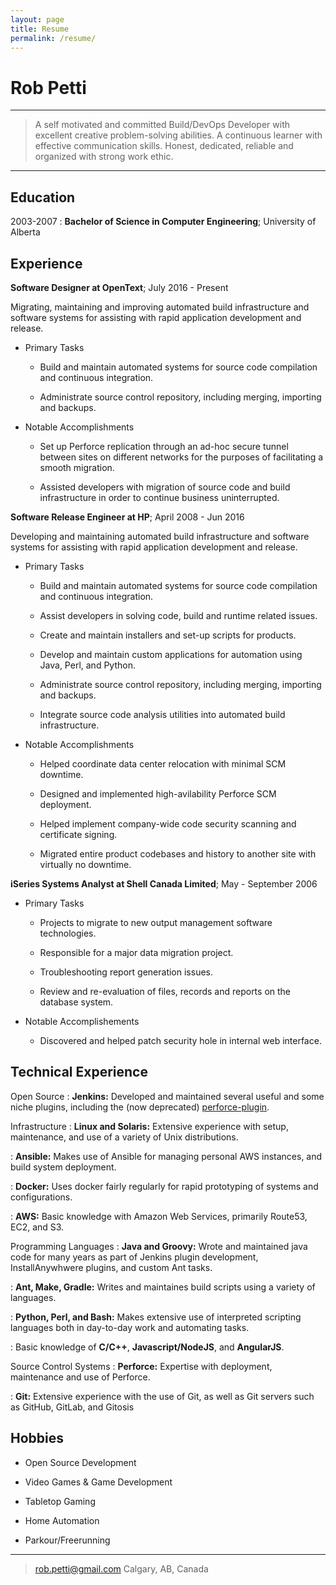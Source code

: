 ```yaml
---
layout: page
title: Resume
permalink: /resume/
---
```


Rob Petti
=======

----

>	A self motivated and committed Build/DevOps Developer with excellent creative
>	problem-solving abilities. A continuous learner with effective communication skills.
>	Honest, dedicated, reliable and organized with strong work ethic.

----

Education
---------

2003-2007
:	**Bachelor of Science in Computer Engineering**; University of Alberta

Experience
----------

**Software Designer at OpenText**; July 2016 - Present

Migrating, maintaining and improving automated build infrastructure and software systems for assisting with rapid application development and release.

* Primary Tasks
	-   Build and maintain automated systems for source code compilation
	    and continuous integration.

	-   Administrate source control repository, including merging,
	    importing and backups.

* Notable Accomplishments
	-   Set up Perforce replication through an ad-hoc secure tunnel 
        between sites on different networks for the purposes of facilitating 
        a smooth migration.

	-   Assisted developers with migration of source code and build infrastructure 
        in order to continue business uninterrupted.

**Software Release Engineer at HP**; April 2008 - Jun 2016

Developing and maintaining automated build infrastructure and software systems for assisting with rapid application development and release.

* Primary Tasks
	-   Build and maintain automated systems for source code compilation
	    and continuous integration.

	-   Assist developers in solving code, build and runtime
	    related issues.

	-   Create and maintain installers and set-up scripts for products.

	-   Develop and maintain custom applications for automation using
	    Java, Perl, and Python.

	-   Administrate source control repository, including merging,
	    importing and backups.

	-   Integrate source code analysis utilities into automated
	    build infrastructure.

* Notable Accomplishments

	-   Helped coordinate data center relocation with
	    minimal SCM downtime.

	-   Designed and implemented high-avilability Perforce
	    SCM deployment.

	-   Helped implement company-wide code security scanning and
	    certificate signing.

	-   Migrated entire product codebases and history to another
	    site with virtually no downtime.

**iSeries Systems Analyst at Shell Canada Limited**; May - September 2006

* Primary Tasks

	-   Projects to migrate to new output management
	    software technologies.

	-   Responsible for a major data migration project.

	-   Troubleshooting report generation issues.

	-   Review and re-evaluation of files, records and reports on the
	    database system.

* Notable Accomplishements

	-   Discovered and helped patch security hole in
	    internal web interface.

Technical Experience
--------------------

Open Source
:	**Jenkins:** Developed and maintained several useful and some 
	niche plugins, including the (now deprecated) [perforce-plugin](http://github.com/jenkinsci/perforce-plugin).

Infrastructure
:	**Linux and Solaris:** Extensive experience with setup, maintenance, 
	and use of a variety of Unix distributions.

:	**Ansible:** Makes use of Ansible for managing personal AWS instances, and build system 
	deployment.

:	**Docker:** Uses docker fairly regularly for rapid prototyping of systems and configurations.

:	**AWS:** Basic knowledge with Amazon Web Services, primarily Route53, EC2, and S3.

Programming Languages
:	**Java and Groovy:** Wrote and maintained java code for many years as part
	of Jenkins plugin development, InstallAnywhwere plugins, and custom Ant tasks.

:	**Ant, Make, Gradle:** Writes and maintaines build scripts using a variety of languages.

:	**Python, Perl, and Bash:** Makes extensive use of interpreted scripting languages
	both in day-to-day work and automating tasks.

:	Basic knowledge of **C/C++**, **Javascript/NodeJS**, and **AngularJS**.

Source Control Systems
:	**Perforce:** Expertise with deployment, maintenance and use of Perforce.

:	**Git:** Extensive experience with the use of Git, as well as Git servers
	such as GitHub, GitLab, and Gitosis

Hobbies
-------

*	Open Source Development

*	Video Games & Game Development

*	Tabletop Gaming

*	Home Automation

*	Parkour/Freerunning

----

> <rob.petti@gmail.com>
> Calgary, AB, Canada
